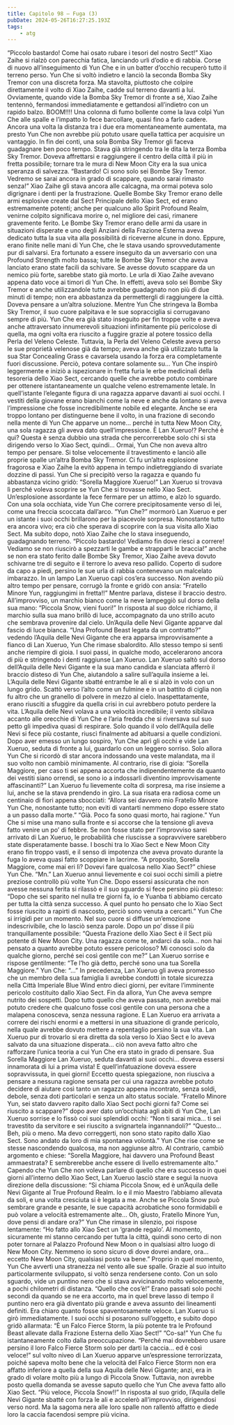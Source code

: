 ```yaml
---
title: Capitolo 98 – Fuga (3)
pubDate: 2024-05-26T16:27:25.193Z
tags:
    - atg
---
```



“Piccolo bastardo! Come hai osato rubare i tesori del nostro Sect!”
Xiao Zaihe si rialzò con parecchia fatica, lanciando urli d’odio e di rabbia. Corse di nuovo all’inseguimento di Yun Che e in un batter d’occhio recuperò tutto il terreno perso. Yun Che si voltò indietro e lanciò la seconda Bomba Sky Tremor con una discreta forza. Ma stavolta, piuttosto che colpire direttamente il volto di Xiao Zaihe, cadde sul terreno davanti a lui.
Ovviamente, quando vide la Bomba Sky Tremor di fronte a sé, Xiao Zaihe tentennò, fermandosi immediatamente e gettandosi all’indietro con un rapido balzo.
BOOM!!!!
Una colonna di fumo bollente come la lava colpì Yun Che alle spalle e l’impatto lo fece barcollare, quasi fino a farlo cadere. Ancora una volta la distanza tra i due era momentaneamente aumentata, ma presto Yun Che non avrebbe più potuto usare quella tattica per acquisire un vantaggio. In fin dei conti, una sola Bomba Sky Tremor gli faceva guadagnare ben poco tempo.
Stava già stringendo tra le dita la terza Bomba Sky Tremor. Doveva affrettarsi e raggiungere il centro della città il più in fretta possibile; tornare tra le mura di New Moon City era la sua unica speranza di salvezza.
“Bastardo! Ci sono solo sei Bombe Sky Tremor. Vedremo se sarai ancora in grado di scappare, quando sarai rimasto senza!” Xiao Zaihe gli stava ancora alle calcagna, ma ormai poteva solo digrignare i denti per la frustrazione. Quelle Bombe Sky Tremor erano delle armi esplosive create dal Sect Principale dello Xiao Sect, ed erano estremamente potenti; anche per qualcuno allo Spirit Profound Realm, venirne colpito significava morire o, nel migliore dei casi, rimanere gravemente ferito. Le Bombe Sky Tremor erano delle armi da usare in situazioni disperate e uno degli Anziani della Frazione Esterna aveva dedicato tutta la sua vita alla possibilità di riceverne alcune in dono. Eppure, erano finite nelle mani di Yun Che, che le stava usando sprovvedutamente pur di salvarsi. Era fortunato a essere inseguito da un avversario con una Profound Strength molto bassa; tutte le Bombe Sky Tremor che aveva lanciato erano state facili da schivare. Se avesse dovuto scappare da un nemico più forte, sarebbe stato già morto.
Le urla di Xiao Zaihe avevano appena dato voce ai timori di Yun Che. In effetti, aveva solo sei Bombe Sky Tremor e anche utilizzandole tutte avrebbe guadagnato non più di due minuti di tempo; non era abbastanza da permettergli di raggiungere la città.
Doveva pensare a un’altra soluzione.
Mentre Yun Che stringeva la Bomba Sky Tremor, il suo cuore palpitava e le sue sopracciglia si corrugavano sempre di più. Yun Che era già stato inseguito per fin troppe volte e aveva anche attraversato innumerevoli situazioni infinitamente più pericolose di quella, ma ogni volta era riuscito a fuggire grazie al potere tossico della Perla del Veleno Celeste. Tuttavia, la Perla del Veleno Celeste aveva perso le sue proprietà velenose già da tempo; aveva anche già utilizzato tutta la sua Star Concealing Grass e cavarsela usando la forza era completamente fuori discussione. Perciò, poteva contare solamente su…
Yun Che inspirò leggermente e iniziò a ispezionare in fretta furia le erbe medicinali della tesoreria dello Xiao Sect, cercando quelle che avrebbe potuto combinare per ottenere istantaneamente un qualche veleno estremamente letale.
In quell’istante l’elegante figura di una ragazza apparve davanti ai suoi occhi. I vestiti della giovane erano bianchi come la neve e anche da lontano si aveva l’impressione che fosse incredibilmente nobile ed elegante.
Anche se era troppo lontano per distinguerne bene il volto, in una frazione di secondo nella mente di Yun Che apparve un nome… perché in tutta New Moon City, una sola ragazza gli aveva dato quell’impressione.
È Lan Xueruo!? Perché è qui? Questa è senza dubbio una strada che percorrerebbe solo chi si sta dirigendo verso lo Xiao Sect, quindi…
Ormai, Yun Che non aveva altro tempo per pensare. Si tolse velocemente il travestimento e lanciò alle proprie spalle un’altra Bomba Sky Tremor.
Ci fu un’altra esplosione fragorosa e Xiao Zaihe la evitò appena in tempo indietreggiando di svariate dozzine di passi. Yun Che si precipitò verso la ragazza e quando fu abbastanza vicino gridò: “Sorella Maggiore Xueruo!”
Lan Xueruo si trovava lì perché voleva scoprire se Yun Che si trovasse nello Xiao Sect. Un’esplosione assordante la fece fermare per un attimo, e alzò lo sguardo. Con una sola occhiata, vide Yun Che correre precipitosamente verso di lei, come una freccia scoccata dall’arco.
“Yun Che?” mormorò Lan Xueruo e per un istante i suoi occhi brillarono per la piacevole sorpresa. Nonostante tutto era ancora vivo; era ciò che sperava di scoprire con la sua visita allo Xiao Sect. Ma subito dopo, notò Xiao Zaihe che lo stava inseguendo, guadagnando terreno.
“Piccolo bastardo! Vediamo fin dove riesci a correre! Vediamo se non riuscirò a spezzarti le gambe e strapparti le braccia!” anche se non era stato ferito dalle Bombe Sky Tremor, Xiao Zaihe aveva dovuto schivarne tre di seguito e il terrore lo aveva reso pallido. Coperto di sudore da capo a piedi, persino le sue urla di rabbia contenevano un malcelato imbarazzo.
In un lampo Lan Xueruo capì cos’era successo. Non avendo più altro tempo per pensare, corrugò la fronte e gridò con ansia: “Fratello Minore Yun, raggiungimi in fretta!!”
Mentre parlava, distese il braccio destro. All’improvviso, un marchio bianco come la neve lampeggiò sul dorso della sua mano: “Piccola Snow, vieni fuori!”
In risposta al suo dolce richiamo, il marchio sulla sua mano brillò di luce, accompagnato da uno strillo acuto che sembrava provenire dal cielo. Un’Aquila delle Nevi Gigante apparve dal fascio di luce bianca.
“Una Profound Beast legata da un contratto?” vedendo l’Aquila delle Nevi Gigante che era apparsa improvvisamente a fianco di Lan Xueruo, Yun Che rimase sbalordito. Allo stesso tempo si sentì anche riempire di gioia. I suoi passi, in qualche modo, accelerarono ancora di più e stringendo i denti raggiunse Lan Xueruo.
Lan Xueruo saltò sul dorso dell’Aquila delle Nevi Gigante e la sua mano candida e slanciata afferrò il braccio disteso di Yun Che, aiutandolo a salire sull’aquila insieme a lei.
L’Aquila delle Nevi Gigante sbatté entrambe le ali e si alzò in volo con un lungo grido. Scattò verso l’alto come un fulmine e in un battito di ciglia non fu altro che un granello di polvere in mezzo al cielo.
Inaspettatamente, erano riusciti a sfuggire da quella crisi in cui avrebbero potuto perdere la vita. L’Aquila delle Nevi volava a una velocità incredibile; il vento sibilava accanto alle orecchie di Yun Che e l’aria fredda che si riversava sul suo petto gli impediva quasi di respirare. Solo quando il volo dell’Aquila delle Nevi si fece più costante, riuscì finalmente ad abituarsi a quelle condizioni. Dopo aver emesso un lungo sospiro, Yun Che aprì gli occhi e vide Lan Xueruo, seduta di fronte a lui, guardarlo con un leggero sorriso.
Solo allora Yun Che si ricordò di star ancora indossando una veste malandata, ma il suo volto non cambiò minimamente. Al contrario, rise di gioia: “Sorella Maggiore, per caso ti sei appena accorta che indipendentemente da quanto dei vestiti siano orrendi, se sono io a indossarli diventino improvvisamente affascinanti?”
Lan Xueruo fu lievemente colta di sorpresa, ma rise insieme a lui, anche se la stava prendendo in giro. La sua risata era radiosa come un centinaio di fiori appena sbocciati: “Allora sei davvero mio Fratello Minore Yun Che, nonostante tutto; non eviti di vantarti nemmeno dopo essere stato a un passo dalla morte.”
“Già. Poco fa sono quasi morto, hai ragione.” Yun Che si mise una mano sulla fronte e si accorse che la tensione gli aveva fatto venire un po’ di febbre. Se non fosse stato per l’improvviso sarei arrivato di Lan Xueruo, le probabilità che riuscisse a sopravvivere sarebbero state disperatamente basse. I boschi tra lo Xiao Sect e New Moon City erano fin troppo vasti, e il senso di impotenza che aveva provato durante la fuga lo aveva quasi fatto scoppiare in lacrime.
“A proposito, Sorella Maggiore, come mai eri lì? Dovevi fare qualcosa nello Xiao Sect?” chiese Yun Che.
“Mn.” Lan Xueruo annuì lievemente e coi suoi occhi simili a pietre preziose controllò più volte Yun Che. Dopo essersi assicurata che non avesse nessuna ferita si rilassò e il suo sguardo si fece persino più disteso: “Dopo che sei sparito nel nulla tre giorni fa, io e Yuanba ti abbiamo cercato per tutta la città senza successo. A quel punto ho pensato che lo Xiao Sect fosse riuscito a rapirti di nascosto, perciò sono venuta a cercarti.”
Yun Che si irrigidì per un momento. Nel suo cuore si diffuse un’emozione indescrivibile, che lo lasciò senza parole. Dopo un po’ disse il più tranquillamente possibile: “Questa Frazione dello Xiao Sect è il Sect più potente di New Moon City. Una ragazza come te, andarci da sola… non hai pensato a quanto avrebbe potuto essere pericoloso? Mi conosci solo da qualche giorno, perché sei così gentile con me?”
Lan Xueruo sorrise e rispose gentilmente: “Te l’ho già detto, perché sono una tua Sorella Maggiore.”
Yun Che: “…”
In precedenza, Lan Xueruo gli aveva promesso che un membro della sua famiglia li avrebbe condotti in totale sicurezza nella Città Imperiale Blue Wind entro dieci giorni, per evitare l’imminente pericolo costituito dallo Xiao Sect. Fin da allora, Yun Che aveva sempre nutrito dei sospetti. Dopo tutto quello che aveva passato, non avrebbe mai potuto credere che qualcuno fosse così gentile con una persona che a malapena conosceva, senza nessuna ragione. E Lan Xueruo era arrivata a correre dei rischi enormi e a mettersi in una situazione di grande pericolo, nella quale avrebbe dovuto mettere a repentaglio persino la sua vita. Lan Xueruo pur di trovarlo si era diretta da sola verso lo Xiao Sect e lo aveva salvato da una situazione disperata… ciò non aveva fatto altro che rafforzare l’unica teoria a cui Yun Che era stato in grado di pensare.
Sua Sorella Maggiore Lan Xueruo, seduta davanti ai suoi occhi… doveva essersi innamorata di lui a prima vista! E quell’infatuazione doveva essere sopravvissuta, in quei giorni!
Eccetto questa spiegazione, non riusciva a pensare a nessuna ragione sensata per cui una ragazza avrebbe potuto decidere di aiutare così tanto un ragazzo appena incontrato, senza soldi, debole, senza doti particolari e senza un alto status sociale.
“Fratello Minore Yun, sei stato davvero rapito dallo Xiao Sect pochi giorni fa? Come sei riuscito a scappare?” dopo aver dato un’occhiata agli abiti di Yun Che, Lan Xueruo sorrise e lo fissò coi suoi splendidi occhi: “Non ti sarai mica… ti sei travestito da servitore e sei riuscito a svignartela ingannandoli?”
“Questo… Beh, più o meno. Ma devo correggerti, non sono stato rapito dallo Xiao Sect. Sono andato da loro di mia spontanea volontà.” Yun Che rise come se stesse nascondendo qualcosa, ma non aggiunse altro. Al contrario, cambiò argomento e chiese: “Sorella Maggiore, hai davvero una Profound Beast ammaestrata? E sembrerebbe anche essere di livello estremamente alto.”
Capendo che Yun Che non voleva parlare di quello che era successo in quei giorni all’interno dello Xiao Sect, Lan Xueruo lasciò stare e seguì la nuova direzione della discussione: “Si chiama Piccola Snow, ed è un’Aquila delle Nevi Gigante al True Profound Realm. Io e il mio Maestro l’abbiamo allevata da soli, e una volta cresciuta si è legata a me. Anche se Piccola Snow può sembrare grande e pesante, le sue capacità acrobatiche sono formidabili e può volare a velocità estremamente alte… Oh, giusto, Fratello Minore Yun, dove pensi di andare ora?”
Yun Che rimase in silenzio, poi rispose lentamente: “Ho fatto allo Xiao Sect un ‘grande regalo’. Al momento, sicuramente mi stanno cercando per tutta la città, quindi sono certo di non poter tornare al Palazzo Profound New Moon o in qualsiasi altro luogo di New Moon City. Nemmeno io sono sicuro di dove dovrei andare, ora… eccetto New Moon City, qualsiasi posto va bene.”
Proprio in quel momento, Yun Che avvertì una stranezza nel vento alle sue spalle. Grazie al suo intuito particolarmente sviluppato, si voltò senza rendersene conto. Con un solo sguardo, vide un puntino nero che si stava avvicinando molto velocemente, a pochi chilometri di distanza.
“Quello che cos’è!”
Erano passati solo pochi secondi da quando se ne era accorto, ma in quel breve lasso di tempo il puntino nero era già diventato più grande e aveva assunto dei lineamenti definiti. Era chiaro quanto fosse spaventosamente veloce. Lan Xueruo si girò immediatamente. I suoi occhi si posarono sull’oggetto, e subito dopo gridò allarmata: “È un Falco Fierce Storm, la più potente tra le Profound Beast allevate dalla Frazione Esterna dello Xiao Sect!”
“Co-sa!” Yun Che fu istantaneamente colto dalla preoccupazione.
“Perché mai dovrebbero usare persino il loro Falco Fierce Storm solo per darti la caccia… ed è così veloce!” sul volto niveo di Lan Xueruo apparve un’espressione terrorizzata, poiché sapeva molto bene che la velocità del Falco Fierce Storm non era affatto inferiore a quella della sua Aquila delle Nevi Gigante; anzi, era in grado di volare molto più a lungo di Piccola Snow.
Tuttavia, non avrebbe posto quella domanda se avesse saputo quello che Yun Che aveva fatto allo Xiao Sect.
“Più veloce, Piccola Snow!!”
In risposta al suo grido, l’Aquila delle Nevi Gigante sbatté con forza le ali e accelerò all’improvviso, dirigendosi verso nord. Ma la sagoma nera alle loro spalle non rallentò affatto e diede loro la caccia facendosi sempre più vicina.



